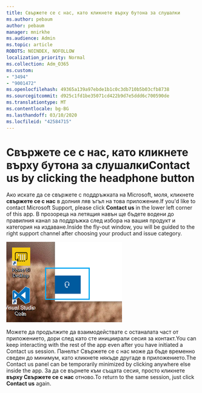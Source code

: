 ```yaml
---
title: Свържете се с нас, като кликнете върху бутона за слушалки
ms.author: pebaum
author: pebaum
manager: mnirkhe
ms.audience: Admin
ms.topic: article
ROBOTS: NOINDEX, NOFOLLOW
localization_priority: Normal
ms.collection: Adm_O365
ms.custom:
- "3494"
- "9001472"
ms.openlocfilehash: 49365a139a97ebde1b1c0c3db710b5b03cfb8738
ms.sourcegitcommit: d925c1fd1be35071cd422b9d7e5ddd6c700590de
ms.translationtype: MT
ms.contentlocale: bg-BG
ms.lasthandoff: 03/10/2020
ms.locfileid: "42584715"
---
```

# <a name="contact-us-by-clicking-the-headphone-button"></a><span data-ttu-id="83037-102">Свържете се с нас, като кликнете върху бутона за слушалки</span><span class="sxs-lookup"><span data-stu-id="83037-102">Contact us by clicking the headphone button</span></span>

<span data-ttu-id="83037-103">Ако искате да се свържете с поддръжката на Microsoft, моля, кликнете **свържете се с нас** в долния ляв ъгъл на това приложение.</span><span class="sxs-lookup"><span data-stu-id="83037-103">If you'd like to contact Microsoft Support, please click **Contact us** in the lower left corner of this app.</span></span> <span data-ttu-id="83037-104">В прозореца на летящия навън ще бъдете водени до правилния канал за поддръжка след избора на вашия продукт и категория на издаване.</span><span class="sxs-lookup"><span data-stu-id="83037-104">Inside the fly-out window, you will be guided to the right support channel after choosing your product and issue category.</span></span>

![Свържете се с нас, като кликнете върху иконата на слушалките.](media/contact-us-headphone-icon.png)

<span data-ttu-id="83037-106">Можете да продължите да взаимодействате с останалата част от приложението, дори след като сте инициирали сесия за контакт.</span><span class="sxs-lookup"><span data-stu-id="83037-106">You can keep interacting with the rest of the app even after you have initiated a Contact us session.</span></span> <span data-ttu-id="83037-107">Панелът Свържете се с нас може да бъде временно сведен до минимум, като кликнете някъде другаде в приложението.</span><span class="sxs-lookup"><span data-stu-id="83037-107">The Contact us panel can be temporarily minimized by clicking anywhere else inside the app.</span></span> <span data-ttu-id="83037-108">За да се върнете към същата сесия, просто кликнете **върху Свържете се с нас** отново.</span><span class="sxs-lookup"><span data-stu-id="83037-108">To return to the same session, just click **Contact us** again.</span></span>
